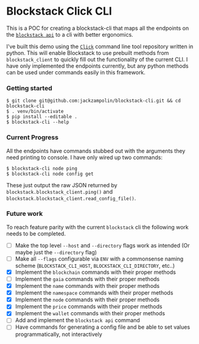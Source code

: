 # Blockstack Click CLI

This is a POC for creating a blockstack-cli that maps all the endpoints on the [`blockstack api`](https://blockstack.github.io/blockstack-core/) to a cli with better ergonomics.

I've built this demo using the [`Click`](https://github.com/pallets/click) command line tool repository written in python. This will enable Blockstack to use prebuilt methods from `blockstack_client` to quickly fill out the functionality of the current CLI. I have only implemented the endpoints currently, but any python methods can be used under commands easily in this framework.

### Getting started

```
$ git clone git@github.com:jackzampolin/blockstack-cli.git && cd blockstack-cli
$ . venv/bin/activate
$ pip install --editable .
$ blockstack-cli --help
```

### Current Progress

All the endpoints have commands stubbed out with the arguments they need printing to console. I have only wired up two commands:

```
$ blockstack-cli node ping
$ blockstack-cli node config get 
```

These just output the raw JSON returned by `blockstack.blockstack_client.ping()` and `blockstack.blockstack_client.read_config_file()`.

### Future work

To reach feature parity with the current `blockstack` cli the following work needs to be completed.

- [ ] Make the top level `--host` and `--directory` flags work as intended (Or maybe just the `--directory` flag)
- [ ] Make all `--flags` configurable via `ENV` with a commonsense naming scheme (`BLOCKSTACK_CLI_HOST`, `BLOCKSTACK_CLI_DIRECTORY`, etc..)
- [X] Implement the `blockchain` commands with their proper methods
- [ ] Implement the `gaia` commands with their proper methods
- [X] Implement the `name` commands with their proper methods
- [X] Implement the `namespace` commands with their proper methods
- [X] Implement the `node` commands with their proper methods
- [X] Implement the `price` commands with their proper methods
- [X] Implement the `wallet` commands with their proper methods
- [ ] Add and implement the `blockstack api` command
- [ ] Have commands for generating a config file and be able to set values programmatically, not interactively
